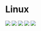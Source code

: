 # Linux

<img src="https://github.com/rbizoi/IntelligenceEnDonneesDeSante/blob/main/Installation/imges/2021-11-24_15-36-52.png">
<img src="https://github.com/rbizoi/IntelligenceEnDonneesDeSante/blob/main/Installation/imges/2021-11-24_15-37-36.png">
<img src="https://github.com/rbizoi/IntelligenceEnDonneesDeSante/blob/main/Installation/imges/2021-11-24_15-38-33.png">
<img src="https://github.com/rbizoi/IntelligenceEnDonneesDeSante/blob/main/Installation/imges/2021-11-24_15-39-08.png">
<img src="https://github.com/rbizoi/IntelligenceEnDonneesDeSante/blob/main/Installation/imges/2021-11-24_15-39-44.png">
